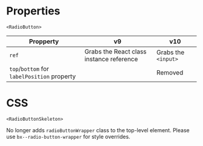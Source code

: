 # Properties

`<RadioButton>`

| Propperty                                   | v9                                       | v10                 |
| ------------------------------------------- | ---------------------------------------- | ------------------- |
| `ref`                                       | Grabs the React class instance reference | Grabs the `<input>` |
| `top`/`bottom` for `labelPosition` property |                                          | Removed             |

# CSS

`<RadioButtonSkeleton>`

No longer adds `radioButtonWrapper` class to the top-level element. Please use `bx--radio-button-wrapper` for style overrides.
